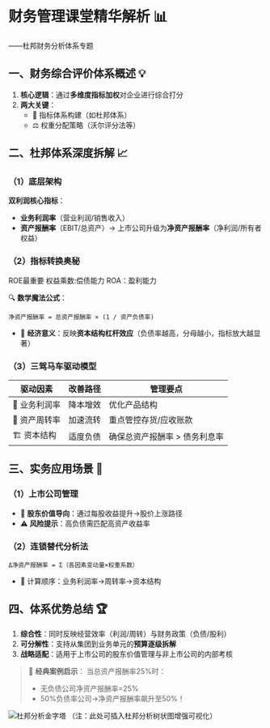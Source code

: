 

# 财务管理课堂精华解析 📊
——杜邦财务分析体系专题

## 一、财务综合评价体系概述 💡
1. **核心逻辑**：通过**多维度指标加权**对企业进行综合打分
2. **两大关键**：
   - 🎯 指标体系构建（如杜邦体系）
   - ⚖️ 权重分配策略（沃尔评分法等）

## 二、杜邦体系深度拆解 📈
### （1）底层架构
**双利润核心指标**：
- **业务利润率**（营业利润/销售收入）
- **资产报酬率**（EBIT/总资产）→ 上市公司升级为**净资产报酬率**（净利润/所有者权益）

### （2）指标转换奥秘
ROE最重要
权益乘数:偿债能力
ROA：盈利能力



🔍 **数学魔法公式**：
```
净资产报酬率 = 总资产报酬率 × (1 / 资产负债率)
```
- 💼 **经济意义**：反映**资本结构杠杆效应**（负债率越高，分母越小，指标放大越显著）

### （3）三驾马车驱动模型
| 驱动因素 | 改善路径 | 管理要点 |
|---------|---------|---------|
| 🚀 业务利润率 | 降本增效 | 优化产品结构 |
| 🔄 资产周转率 | 加速流转 | 重点管控存货/应收账款 |
| 🏗️ 资本结构 | 适度负债 | 确保总资产报酬率 > 债务利息率 |

## 三、实务应用场景 💼
### （1）上市公司管理
- 🌟 **股东价值导向**：通过每股收益提升→股价上涨路径
- ⚠️ **风险提示**：高负债需匹配高资产收益率

### （2）连锁替代分析法
```
Δ净资产报酬率 = Σ（各因素变动量×权重系数）
```
- 📐 计算顺序：业务利润率→周转率→资本结构

## 四、体系优势总结 🏆
1. **综合性**：同时反映经营效率（利润/周转）与财务政策（负债/股利）
2. **可分解性**：支持从集团到业务单元的**预算逐级拆解**
3. **战略适配**：适用于上市公司的股东价值管理与非上市公司的内部考核

> 📌 **经典案例启示**：
> 当总资产报酬率25%时：
> - 无负债公司净资产报酬率=25%
> - 50%负债率公司→净资产报酬率飙升至50%！

![杜邦分析金字塔](https://i.imgur.com/5XbGJ9c.png)
（注：此处可插入杜邦分析树状图增强可视化）